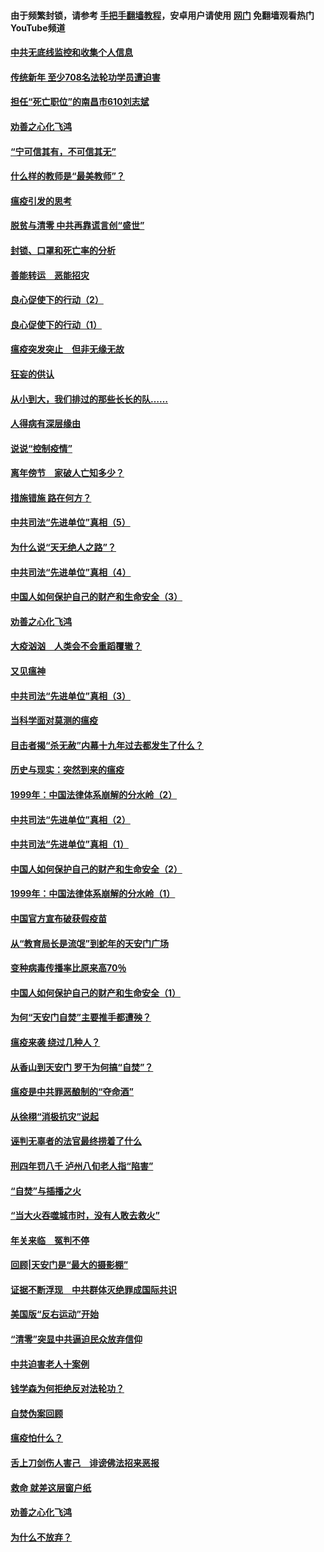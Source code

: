 #### 由于频繁封锁，请参考 [手把手翻墙教程](https://github.com/gfw-breaker/guides/wiki/)，安卓用户请使用 [网门](https://github.com/gfw-breaker/nogfw/blob/master/dl.md?t=03151500) 免翻墙观看热门YouTube频道 

#### [中共无底线监控和收集个人信息](../pages/19/422039.md?t=03151500) 

#### [传统新年 至少708名法轮功学员遭迫害](../pages/19/421946.md?t=03151500) 

#### [担任“死亡职位”的南昌市610刘志斌](../pages/19/421957.md?t=03151500) 

#### [劝善之心化飞鸿](../pages/19/421164.md?t=03151500) 

#### [“宁可信其有，不可信其无”](../pages/19/421691.md?t=03151500) 

#### [什么样的教师是“最美教师”？](../pages/19/421755.md?t=03151500) 

#### [瘟疫引发的思考](../pages/19/421594.md?t=03151500) 

#### [脱贫与清零 中共再靠谎言创“盛世”](../pages/19/421590.md?t=03151500) 

#### [封锁、口罩和死亡率的分析](../pages/19/421495.md?t=03151500) 

#### [善能转运　恶能招灾](../pages/19/421334.md?t=03151500) 

#### [良心促使下的行动（2）](../pages/19/421361.md?t=03151500) 

#### [良心促使下的行动（1）](../pages/19/421302.md?t=03151500) 

#### [瘟疫突发突止　但非无缘无故](../pages/19/421281.md?t=03151500) 

#### [狂妄的供认](../pages/19/421199.md?t=03151500) 

#### [从小到大，我们排过的那些长长的队……](../pages/19/421243.md?t=03151500) 

#### [人得病有深层缘由](../pages/19/420864.md?t=03151500) 

#### [说说“控制疫情”](../pages/19/420831.md?t=03151500) 

#### [离年傍节　家破人亡知多少？](../pages/19/420563.md?t=03151500) 

#### [措施错施  路在何方？](../pages/19/420076.md?t=03151500) 

#### [中共司法“先进单位”真相（5）](../pages/19/419453.md?t=03151500) 

#### [为什么说“天无绝人之路”？](../pages/19/419618.md?t=03151500) 

#### [中共司法“先进单位”真相（4）](../pages/19/419452.md?t=03151500) 

#### [中国人如何保护自己的财产和生命安全（3）](../pages/19/419405.md?t=03151500) 

#### [劝善之心化飞鸿](../pages/19/418758.md?t=03151500) 

#### [大疫汹汹　人类会不会重蹈覆辙？](../pages/19/419691.md?t=03151500) 

#### [又见瘟神](../pages/19/419225.md?t=03151500) 

#### [中共司法“先进单位”真相（3）](../pages/19/419451.md?t=03151500) 

#### [当科学面对莫测的瘟疫](../pages/19/419625.md?t=03151500) 

#### [目击者揭“杀无赦”内幕十九年过去都发生了什么？](../pages/19/419617.md?t=03151500) 

#### [历史与现实：突然到来的瘟疫](../pages/19/419619.md?t=03151500) 

#### [1999年：中国法律体系崩解的分水岭（2）](../pages/19/419455.md?t=03151500) 

#### [中共司法“先进单位”真相（2）](../pages/19/419450.md?t=03151500) 

#### [中共司法“先进单位”真相（1）](../pages/19/419449.md?t=03151500) 

#### [中国人如何保护自己的财产和生命安全（2）](../pages/19/419404.md?t=03151500) 

#### [1999年：中国法律体系崩解的分水岭（1）](../pages/19/419454.md?t=03151500) 

#### [中国官方宣布破获假疫苗](../pages/19/419504.md?t=03151500) 

#### [从“教育局长是流氓”到蛇年的天安门广场](../pages/19/419470.md?t=03151500) 

#### [变种病毒传播率比原来高70％](../pages/19/419456.md?t=03151500) 

#### [中国人如何保护自己的财产和生命安全（1）](../pages/19/419403.md?t=03151500) 

#### [为何“天安门自焚”主要推手都遭殃？](../pages/19/419348.md?t=03151500) 

#### [瘟疫来袭 绕过几种人？](../pages/19/419349.md?t=03151500) 

#### [从香山到天安门 罗干为何搞“自焚”？](../pages/19/419270.md?t=03151500) 

#### [瘟疫是中共罪恶酿制的“夺命酒”](../pages/19/419223.md?t=03151500) 

#### [从徐栩“消极抗灾”说起](../pages/19/419224.md?t=03151500) 

#### [诬判无辜者的法官最终捞着了什么](../pages/19/419268.md?t=03151500) 

#### [刑四年罚八千 泸州八旬老人指“陷害”](../pages/19/419232.md?t=03151500) 

#### [“自焚”与插播之火](../pages/19/419226.md?t=03151500) 

#### [“当大火吞噬城市时，没有人敢去救火”](../pages/19/419077.md?t=03151500) 

#### [年关来临　冤判不停](../pages/19/419093.md?t=03151500) 

#### [回顾|天安门是“最大的摄影棚”](../pages/19/380866.md?t=03151500) 

#### [证据不断浮现　中共群体灭绝罪成国际共识](../pages/19/419031.md?t=03151500) 

#### [美国版“反右运动”开始](../pages/19/419030.md?t=03151500) 

#### [“清零”突显中共逼迫民众放弃信仰](../pages/19/418995.md?t=03151500) 

#### [中共迫害老人十案例](../pages/19/418831.md?t=03151500) 

#### [钱学森为何拒绝反对法轮功？](../pages/19/418905.md?t=03151500) 

#### [自焚伪案回顾](../pages/19/418799.md?t=03151500) 

#### [瘟疫怕什么？](../pages/19/418800.md?t=03151500) 

#### [舌上刀剑伤人害己　诽谤佛法招来恶报](../pages/19/418731.md?t=03151500) 

#### [救命 就差这层窗户纸](../pages/19/418706.md?t=03151500) 

#### [劝善之心化飞鸿](../pages/19/416766.md?t=03151500) 

#### [为什么不放弃？](../pages/19/418691.md?t=03151500) 

